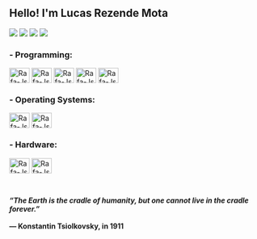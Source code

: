 ## Hello! I'm Lucas Rezende Mota


<a href="https://github.com/mota-rezende" target="_blank"><img src="https://img.shields.io/badge/GitHub-100000?style=for-the-badge&logo=github&logoColor=white" target="_blank"></a>
<a href="https://www.linkedin.com/in/lucas-rezende-mota-7478aa189/" target="_blank"><img src="https://img.shields.io/badge/LinkedIn-0077B5?style=for-the-badge&logo=linkedin&logoColor=white" target="_blank"></a>
<a href="mailto:lucas.rezendee@outlook.com" target="_blank"><img src="https://img.shields.io/badge/Microsoft_Outlook-0078D4?style=for-the-badge&logo=microsoft-outlook&logoColor=white" target="_blank"></a>
<a href="mailto:mota.rezende@protonmail.com" target="_blank"><img src="https://img.shields.io/badge/ProtonMail-8B89CC?style=for-the-badge&logo=protonmail&logoColor=white" target="_blank"></a>


### - Programming: 

<img align="center" alt="Rafa-Js" height="30" width="40" src="https://cdn.jsdelivr.net/gh/devicons/devicon/icons/c/c-original.svg" /> <img align="center" alt="Rafa-Js" height="30" width="40" src="https://cdn.jsdelivr.net/gh/devicons/devicon/icons/cplusplus/cplusplus-original.svg" />
<img align="center" alt="Rafa-Js" height="30" width="40" src="https://cdn.jsdelivr.net/gh/devicons/devicon/icons/matlab/matlab-original.svg" />
<img align="center" alt="Rafa-Js" height="30" width="40" src="https://cdn.jsdelivr.net/gh/devicons/devicon/icons/python/python-original.svg" />
<img align="center" alt="Rafa-Js" height="30" width="40" src="https://cdn.jsdelivr.net/gh/devicons/devicon/icons/bash/bash-plain.svg" />

### - Operating Systems: 

<img align="center" alt="Rafa-Js" height="30" width="40" src="https://cdn.jsdelivr.net/gh/devicons/devicon/icons/ubuntu/ubuntu-plain.svg" /> <img align="center" alt="Rafa-Js" height="30" width="40" src="https://cdn.jsdelivr.net/gh/devicons/devicon/icons/windows8/windows8-original.svg" />

### - Hardware: 

<img align="center" alt="Rafa-Js" height="30" width="40" src="https://cdn.jsdelivr.net/gh/devicons/devicon/icons/arduino/arduino-original.svg" /> <img align="center" alt="Rafa-Js" height="30" width="40" src="https://cdn.jsdelivr.net/gh/devicons/devicon/icons/raspberrypi/raspberrypi-original.svg" />


</p>
  <br>
  <p align="left">
     <strong>
           <i>“The Earth is the cradle of humanity, but one cannot live in the cradle forever.”</i>
    <br><br>
    — Konstantin Tsiolkovsky, in 1911
     </strong>
  </p>
